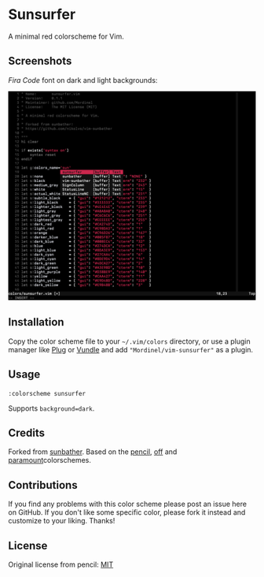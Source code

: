 # Sunsurfer

A minimal red colorscheme for Vim.

## Screenshots

*Fira Code* font on dark and light backgrounds:

![](screenshots/dark.png)

## Installation

Copy the color scheme file to your `~/.vim/colors` directory, or use a plugin
manager like [Plug][] or [Vundle][] and add `"Mordinel/vim-sunsurfer"`
as a plugin.

[vundle]: https://github.com/gmarik/Vundle.vim
[plug]: https://github.com/junegunn/vim-plug

## Usage

```
:colorscheme sunsurfer
```

Supports `background=dark`.

## Credits

Forked from [sunbather][].
Based on the [pencil][], [off][] and [paramount][]colorschemes.

[sunbather]: https://github.com/nikolvs/vim-sunbather
[paramount]: https://github.com/owickstrom/vim-colors-paramount
[pencil]: https://github.com/reedes/vim-colors-pencil
[off]: https://github.com/reedes/vim-colors-off

## Contributions

If you find any problems with this color scheme please post an issue here on
GitHub. If you don't like some specific color, please fork it instead and customize
to your liking. Thanks!

## License

Original license from pencil: [MIT](LICENSE)

